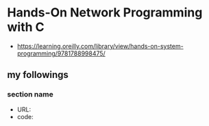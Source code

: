# Hands-On Network Programming with C

- https://learning.oreilly.com/library/view/hands-on-system-programming/9781788998475/

## my followings

### section name
- URL: 
- code: 

